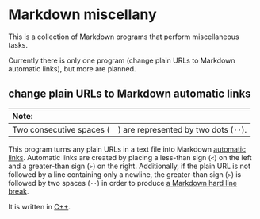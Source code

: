 # Markdown miscellany
This is a collection of Markdown programs that perform miscellaneous tasks.

Currently there is only one program (change plain URLs to Markdown automatic links), but more are planned.

## change plain URLs to Markdown automatic links

| Note:
|:-
| Two consecutive spaces (`  `) are represented by two dots (`⋅⋅`).

This program turns any plain URLs in a text file into Markdown [automatic links](http://www.tips.mostserio.us/Mdwnref/#alink). Automatic links are created by placing a less-than sign (`<`) on the left and a greater-than sign (`>`) on the right. Additionally, if the plain URL is not followed by a line containing only a newline, the greater-than sign (`>`) is followed by two spaces (`⋅⋅`) in order to produce [a Markdown hard line break](http://www.tips.mostserio.us/Mdwnref/#hlbreaktwospace).

It is written in [C++](https://en.wikipedia.org/wiki/C%2B%2B).
